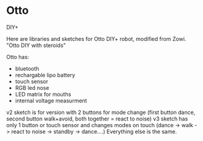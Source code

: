 # Otto
 DIY+

Here are libraries and sketches for Otto DIY+ robot, modified from Zowi.
"Otto DIY with steroids"

Otto has:

- bluetooth
- rechargable lipo battery
- touch sensor
- RGB led nose
- LED matrix for mouths
- internal voltage measurment

v2 sketch is for version with 2 buttons for mode change (first button dance, second button walk+avoid, both together = react to noise)
v3 sketch has only 1 button or touch sensor and changes modes on touch (dance -> walk -> react to noise -> standby -> dance....)
Everything else is the same.

